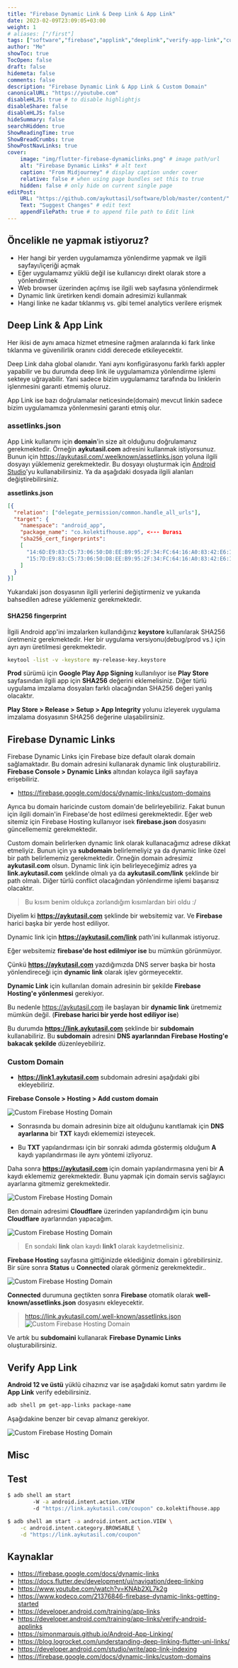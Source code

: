 ```yaml
---
title: "Firebase Dynamic Link & Deep Link & App Link"
date: 2023-02-09T23:09:05+03:00
weight: 1
# aliases: ["/first"]
tags: ["software","firebase","applink","deeplink","verify-app-link","custom-domain","firebase-hosting","dns","assetlink","sha256"]
author: "Me"
showToc: true
TocOpen: false
draft: false
hidemeta: false
comments: false
description: "Firebase Dynamic Link & App Link & Custom Domain"
canonicalURL: "https://youtube.com"
disableHLJS: true # to disable highlightjs
disableShare: false
disableHLJS: false
hideSummary: false
searchHidden: true
ShowReadingTime: true
ShowBreadCrumbs: true
ShowPostNavLinks: true
cover:
    image: "img/flutter-firebase-dynamiclinks.png" # image path/url
    alt: "Firebase Dynamic Links" # alt text
    caption: "From Midjourney" # display caption under cover
    relative: false # when using page bundles set this to true
    hidden: false # only hide on current single page
editPost:
    URL: "https://github.com/aykuttasil/software/blob/master/content/"
    Text: "Suggest Changes" # edit text
    appendFilePath: true # to append file path to Edit link
---
```



## Öncelikle ne yapmak istiyoruz?
- Her hangi bir yerden uygulamamıza yönlendirme yapmak ve ilgili sayfayı/içeriği açmak
- Eğer uygulamamız yüklü değil ise kullanıcıyı direkt olarak store a yönlendirmek
- Web browser üzerinden açılmış ise ilgili web sayfasına yönlendirmek
- Dynamic link üretirken kendi domain adresimizi kullanmak
- Hangi linke ne kadar tıklanmış vs. gibi temel analytics verilere erişmek

## Deep Link & App Link

Her ikisi de aynı amaca hizmet etmesine rağmen aralarında ki fark linke tıklanma ve güvenilirlik oranını ciddi derecede etkileyecektir.

Deep Link daha global olanıdır. Yani aynı konfigürasyonu farklı farklı appler yapabilir ve bu durumda deep link ile uygulamamıza yönlendirme işlemi sekteye uğrayabilir. Yani sadece bizim uygulamamız tarafında bu linklerin işlenmesini garanti etmemiş oluruz.

App Link ise bazı doğrulamalar neticesinde(domain) mevcut linkin sadece bizim uygulamamıza yönlenmesini garanti etmiş olur.


### assetlinks.json 

App Link kullanımı için **domain**'in size ait olduğunu doğrulamanız gerekmektedir. Örneğin **aykutasil.com** adresini kullanmak istiyorsunuz. 
Bunun için https://aykutasil.com/.weelknown/assetlinks.json yoluna ilgili dosyayı yüklemeniz gerekmektedir. Bu dosyayı oluşturmak için [Android Studio](https://developer.android.com/studio/write/app-link-indexing)'yu kullanabilirsiniz. Ya da aşağıdaki dosyada ilgili alanları değiştirebilirsiniz.

**assetlinks.json**
```json
[{
  "relation": ["delegate_permission/common.handle_all_urls"],
  "target": {
    "namespace": "android_app",
    "package_name": "co.kolektifhouse.app", <--- Burası
    "sha256_cert_fingerprints":
    [ 
      "14:6D:E9:83:C5:73:06:50:D8:EE:B9:95:2F:34:FC:64:16:A0:83:42:E6:1D:BE:A8:8A:04:96:B2:3F:CF:44:E5", <--- Burası - For Debug
      "15:7D:E9:83:C5:73:06:50:D8:EE:B9:95:2F:34:FC:64:16:A0:83:42:E6:1D:BE:A8:8A:04:96:B2:3F:CF:44:E5"  <--- Burası - For Prod
    ] 
  }
}]
```
Yukarıdaki json dosyasının ilgili yerlerini değiştirmeniz ve yukarıda bahsedilen adrese yüklemeniz gerekmektedir.

#### SHA256 fingerprint

İlgili Android app'ini imzalarken kullandığınız **keystore** kullanılarak SHA256 üretmeniz gerekmektedir. Her bir uygulama versiyonu(debug/prod vs.) için ayrı ayrı üretilmesi gerekmektedir. 

```bash
keytool -list -v -keystore my-release-key.keystore
```

**Prod** sürümü için **Google Play App Signing** kullanılıyor ise **Play Store** sayfasından ilgili app için **SHA256** değerini eklemelisiniz.
Diğer türlü uygulama imzalama dosyaları farklı olacağından SHA256 değeri yanlış olacaktır.

**Play Store > Release > Setup > App Integrity** yolunu izleyerek uygulama imzalama dosyasının SHA256 değerine ulaşabilirsiniz.


## Firebase Dynamic Links

Firebase Dynamic Links için Firebase bize default olarak domain sağlamaktadır. Bu domain adresini kullanarak dynamic link oluşturabiliriz.
**Firebase Console > Dynamic Links** altından kolayca ilgili sayfaya erişebiliriz.

- <https://firebase.google.com/docs/dynamic-links/custom-domains>
  
Ayrıca bu domain haricinde custom domain'de belirleyebiliriz. Fakat bunun için ilgili domain'in Firebase'de host edilmesi gerekmektedir. 
Eğer web sitemiz için Firebase Hosting kullanıyor isek **firebase.json** dosyasını güncellememiz gerekmektedir.

Custom domain belirlerken dynamic link olarak kullanacağımız adrese dikkat etmeliyiz. Bunun için ya **subdomain** belirlemeliyiz ya da dynamic linke özel bir path belirlememiz gerekmektedir. Örneğin domain adresimiz **aykutasil.com** olsun. Dynamic link için belirleyeceğimiz adres ya **link.aykutasil.com** şeklinde olmalı ya da **aykutasil.com/link** şeklinde bir path olmalı. Diğer türlü conflict olacağından yönlendirme işlemi başarısız olacaktır.

> Bu kısım benim oldukça zorlandığım kısımlardan biri oldu :/

Diyelim ki **https://aykutasil.com** şeklinde bir websitemiz var. Ve **Firebase** harici başka bir yerde host ediliyor.

Dynamic link için **https://aykutasil.com/link** path'ini kullanmak istiyoruz.

Eğer websitemiz **firebase'de host edilmiyor ise** bu mümkün görünmüyor. 

Çünkü **https://aykutasil.com** yazdığımızda DNS server başka bir hosta yönlendireceği için **dynamic link** olarak işlev görmeyecektir.

**Dynamic Link** için kullanılan domain adresinin bir şekilde **Firebase Hosting'e yönlenmesi** gerekiyor.

Bu nedenle https://aykutasil.com ile başlayan bir **dynamic link** üretmemiz mümkün değil. (**Firebase harici bir yerde host ediliyor ise**)

Bu durumda **https://link.aykutasil.com** şeklinde bir **subdomain** kullanabiliriz. Bu **subdomain** adresini **DNS ayarlarından Firebase Hosting'e bakacak şekilde** düzenleyebiliriz. 

### Custom Domain

- **https://link1.aykutasil.com** subdomain adresini aşağıdaki gibi ekleyebiliriz. 

**Firebase Console > Hosting > Add custom domain** 

![Custom Firebase Hosting Domain](/img/firebase-hosting-custom-domain.png)

- Sonrasında bu domain adresinin bize ait olduğunu kanıtlamak için **DNS ayarlarına** bir **TXT** kaydı eklememizi isteyecek.

- Bu **TXT** yapılandırması için bir sonraki adımda göstermiş olduğum **A** kaydı yapılandırması ile aynı yöntemi izliyoruz.

Daha sonra **https://aykutasil.com** için domain yapılandırmasına yeni bir **A** kaydı eklememiz gerekmektedir. 
Bunu yapmak için domain servis sağlayıcı ayarlarına gitmemiz gerekmektedir.

![Custom Firebase Hosting Domain](/img/firebase-hosting-custom-domain1.png)

Ben domain adresimi **Cloudflare** üzerinden yapılandırdığım için bunu **Cloudflare** ayarlarından yapacağım.


![Custom Firebase Hosting Domain](/img/cloudflare-firebase-dns.png)

> En sondaki **link** olan kaydı **link1** olarak kaydetmelisiniz.


**Firebase Hosting** sayfasına gittiğinizde eklediğiniz domain i görebilirsiniz. 
Bir süre sonra **Status** u **Connected** olarak görmeniz gerekmektedir.. 

![Custom Firebase Hosting Domain](/img/firebase-hosting-custom-domain2.png)

**Connected** durumuna geçtikten sonra **Firebase** otomatik olarak **well-known/assetlinks.json** dosyasını ekleyecektir.

> <https://link.aykutasil.com/.well-known/assetlinks.json>
![Custom Firebase Hosting Domain](/img/firebase-hosting-custom-domain3.png)

Ve artık bu **subdomaini** kullanarak **Firebase Dynamic Links** oluşturabilirsiniz.

## Verify App Link

**Android 12 ve üstü** yüklü cihazınız var ise aşağıdaki komut satırı yardımı ile **App Link** verify edebilirsiniz.

```bash
adb shell pm get-app-links package-name
```

Aşağıdakine benzer bir cevap almanız gerekiyor.

![Custom Firebase Hosting Domain](/img/app-link-verify.png)


## Misc

## Test

```bash
$ adb shell am start
        -W -a android.intent.action.VIEW
        -d "https://link.aykutasil.com/coupon" co.kolektifhouse.app

$ adb shell am start -a android.intent.action.VIEW \
    -c android.intent.category.BROWSABLE \
    -d "https://link.aykutasil.com/coupon"

```

## Kaynaklar
- <https://firebase.google.com/docs/dynamic-links>
- <https://docs.flutter.dev/development/ui/navigation/deep-linking>
- <https://www.youtube.com/watch?v=KNAb2XL7k2g>
- <https://www.kodeco.com/21376846-firebase-dynamic-links-getting-started>
- <https://developer.android.com/training/app-links>
- <https://developer.android.com/training/app-links/verify-android-applinks>
- <https://simonmarquis.github.io/Android-App-Linking/>
- <https://blog.logrocket.com/understanding-deep-linking-flutter-uni-links/>
- <https://developer.android.com/studio/write/app-link-indexing>
- <https://firebase.google.com/docs/dynamic-links/custom-domains>